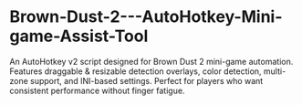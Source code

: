 # Brown-Dust-2---AutoHotkey-Mini-game-Assist-Tool
An AutoHotkey v2 script designed for Brown Dust 2 mini-game automation. Features draggable &amp; resizable detection overlays, color detection, multi-zone support, and INI-based settings. Perfect for players who want consistent performance without finger fatigue.
